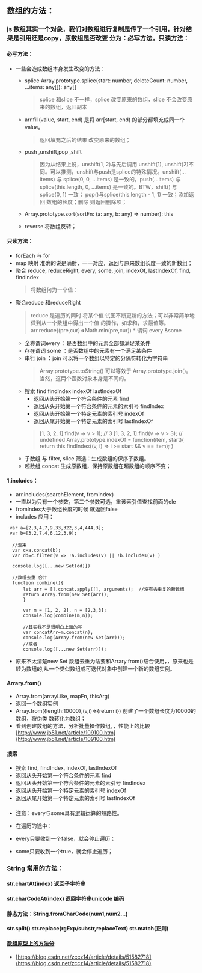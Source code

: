 ## 数组的方法：
### js 数组其实一个对象，我们对数组进行复制是传了一个引用，针对结果是引用还是copy，原数组是否改变 分为：必写方法，只读方法：
#### 必写方法：
   * 一些会造成数组本身发生改变的方法：
   
     * splice Array.prototype.splice(start: number, deleteCount: number, ...items: any[]): any[]
        >splice 和slice 不一样，splice 改变原来的数组，slice 不会改变原来的数组，返回副本

     * arr.fill(value, start, end) 是将 arr[start, end) 的部分都填充成同一个 value。
     
        > 返回填充之后的结果 改变原来的数组；

     * push ,unshift,pop ,shift

        >因为从结果上说，unshift(1, 2)与先后调用 unshift(1), unshift(2)不同。可以推测，unshift与push是splice的特殊情况。unshift(…items) 与 splice(0, 0, …items) 是一致的，push(…items) 与 splice(this.length, 0, …items) 是一致的。BTW，shift() 与 splice(0, 1) 一致； pop()与splice(this.length - 1, 1) 一致；添加返回 数组的长度；删除 则返回删除项；
     * Array.prototype.sort(sortFn: (a: any, b: any) => number): this
     * reverse 将数组反转；

#### 只读方法：
   * forEach 与 for
   * map 映射 准确的说是满射，一一对应，返回与原来数组长度一致的新数组；
   * 聚合 reduce, reduceRight, every, some, join, indexOf, lastIndexOf, find, findIndex
       >将数组何为一个值：
   * 聚合reduce 和reduceRight
       > reduce 是遍历的同时 将某个值 试图不断更新的方法；可以非常简单地做到从一个数组中得出一个值 的操作，如求和，求最值等。
       > arr.reduce((pre,cur)=>Math.min(pre,cur))
    * 谓词 every &some
      * 全称谓词every ：是否数组中的元素全部都满足某条件
      * 存在谓词 some ：是否数组中的元素有一个满足某条件
      * 串行 join ：join 可以将一个数组以特定的分隔符转化为字符串
         > Array.prototype.toString() 可以等效于 Array.prototype.join()。当然，这两个函数对象本身是不同的。
      * 搜索 find findIndex indexOf lastIndexOf
        * 返回从头开始第一个符合条件的元素 find
        * 返回从头开始第一个符合条件的元素的索引号 findIndex
        * 返回从头开始第一个特定元素的索引号 indexOf
        * 返回从尾开始第一个特定元素的索引号 lastIndexOf
        >   [1, 3, 2, 1].find(v => v > 1); // 3
            [1, 3, 2, 1].find(v => v > 3); // undefined
        > Array.prototype.indexOf = function(item, start){
            return this.findIndex((v, i) => i >= start && v == item);
        }
       * 子数组 与 filter, slice  筛选：生成数组的保序子数组。
       * 超数组 concat 生成原数组，保持原数组在超数组的顺序不变；

#### 1.includes：
  * arr.includes(searchElement, fromIndex)
  * 一直以为只有一个参数，第二个参数可选，重该索引值查找前面的ele
  * fromIndex大于数组长度的时候 就返回false
  * includes 应用：

  ```
   var a=[2,3,4,7,9,33,322,3,4,444,3];
   var b=[3,2,7,4,6,12,3,9];
    
    //差集
    var c=a.concat(b);
    var dd=c.filter(v => !a.includes(v) || !b.includes(v) )

    console.log([...new Set(dd)])

    //数组去重 合并
    function combine(){ 
        let arr = [].concat.apply([], arguments);  //没有去重复的新数组 
        return Array.from(new Set(arr));
        } 

        var m = [1, 2, 2], n = [2,3,3]; 
        console.log(combine(m,n));  

        //其实我不是很明白上面的写
        var concatArr=m.concat(n);
        console.log(Array.from(new Set(arr)));
        //或者
        console.log([...new Set(arr)]);

  ```

  * 原来不太清楚new Set 数组去重为啥要和Arrary.from()结合使用，，原来也是转为数组的,从一个类似数组或可迭代对象中创建一个新的数组实例。
#### Arrary.from()
  * Array.from(arrayLike, mapFn, thisArg)
  * 返回一个数组实例
  * Array.from({length:10000},(v,i)=>{return i})  创建了一个数组长度为10000的数组，将伪类 数转化为数组；
  * 看到创建数组的方法，分析批量操作数组，，性能上的比较
  [http://www.jb51.net/article/109100.htm](http://www.jb51.net/article/109100.htm)
#### 搜索
* 搜索 find, findIndex, indexOf, lastIndexOf
* 返回从头开始第一个符合条件的元素 find
* 返回从头开始第一个符合条件的元素的索引号 findIndex
* 返回从头开始第一个特定元素的索引号 indexOf
* 返回从尾开始第一个特定元素的索引号 lastIndexOf

#### 
* 注意：every与some具有逻辑运算的短路性。 
* 在遍历的途中：

* every只要收到一个false，就会停止遍历；
* some只要收到一个true，就会停止遍历；



### String 常用的方法：
    
 #### str.chartAt(index)  返回子字符串
 #### str.charCodeAt(index) 返回字符串unicode 编码
 #### 静态方法：String.fromCharCode(num1,num2...)
 #### str.split() str.replace(rgExp/substr,replaceText)   str.match(正则)


  
#### [数组原型上的方法分](https://blog.csdn.net/zccz14/article/details/51582718)
   
   * [https://blog.csdn.net/zccz14/article/details/51582718](https://blog.csdn.net/zccz14/article/details/51582718)


